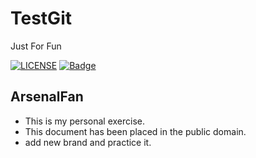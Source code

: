 # TestGit
Just For Fun

[![LICENSE](https://img.shields.io/aur/license/:packageName.svg)](https://github.com/ArsenalFanNanning/TestGit/blob/master/LICENSE)
[![Badge](https://img.shields.io/wercker/ci/:applicationId/:branch.svg)](https://github.com/ArsenalFanNanning/TestGit)

## ArsenalFan
* This is my personal exercise.
* This document has been placed in the public domain. 
* add new brand and practice it.
